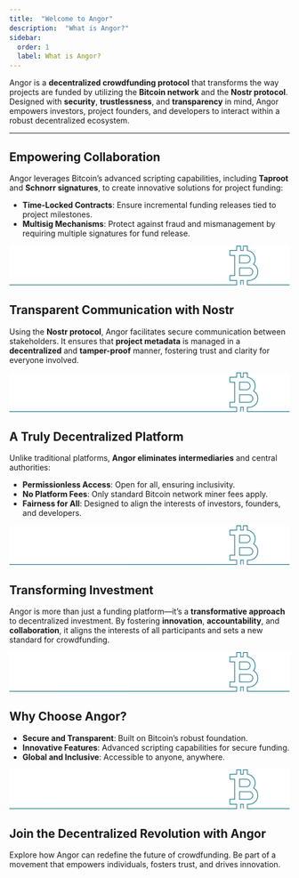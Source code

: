 ```yaml
---
title:  "Welcome to Angor"
description:  "What is Angor?"
sidebar:
  order: 1
  label: What is Angor?
---
```

 
Angor is a **decentralized crowdfunding protocol** that transforms the way projects are funded by utilizing the **Bitcoin network** and the **Nostr protocol**. Designed with **security**, **trustlessness**, and **transparency** in mind, Angor empowers investors, project founders, and developers to interact within a robust decentralized ecosystem.

---

## Empowering Collaboration

Angor leverages Bitcoin’s advanced scripting capabilities, including **Taproot** and **Schnorr signatures**, to create innovative solutions for project funding:

- **Time-Locked Contracts**: Ensure incremental funding releases tied to project milestones.
- **Multisig Mechanisms**: Protect against fraud and mismanagement by requiring multiple signatures for fund release.

![bitcoin](./bitcoin2.svg)

## Transparent Communication with Nostr

Using the **Nostr protocol**, Angor facilitates secure communication between stakeholders. It ensures that **project metadata** is managed in a **decentralized** and **tamper-proof** manner, fostering trust and clarity for everyone involved.

![bitcoin](./bitcoin2.svg)

## A Truly Decentralized Platform

Unlike traditional platforms, **Angor eliminates intermediaries** and central authorities:

- **Permissionless Access**: Open for all, ensuring inclusivity.
- **No Platform Fees**: Only standard Bitcoin network miner fees apply.
- **Fairness for All**: Designed to align the interests of investors, founders, and developers.

![bitcoin](./bitcoin2.svg)

## Transforming Investment

Angor is more than just a funding platform—it’s a **transformative approach** to decentralized investment. By fostering **innovation**, **accountability**, and **collaboration**, it aligns the interests of all participants and sets a new standard for crowdfunding.

![bitcoin](./bitcoin2.svg)

## Why Choose Angor?

- **Secure and Transparent**: Built on Bitcoin’s robust foundation.
- **Innovative Features**: Advanced scripting capabilities for secure funding.
- **Global and Inclusive**: Accessible to anyone, anywhere.

![bitcoin](./bitcoin2.svg)

 ## Join the Decentralized Revolution with Angor

Explore how Angor can redefine the future of crowdfunding. Be part of a movement that empowers individuals, fosters trust, and drives innovation.